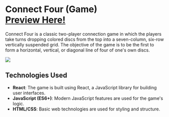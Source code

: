 # Connect Four (Game) <br><a href="https://connect-four-game-five.vercel.app/">Preview Here!</a>
Connect Four is a classic two-player connection game in which the players take turns dropping colored discs from the top into a seven-column, six-row vertically suspended grid. The objective of the game is to be the first to form a horizontal, vertical, or diagonal line of four of one's own discs.

<img src="https://github.com/HolaJose2/ConnectFourGame/assets/110427144/ab06ce80-7123-4c2d-a666-bc27d870e150"/> 

## Technologies Used
- **React**: The game is built using React, a JavaScript library for building user interfaces.
- **JavaScript (ES6+)**: Modern JavaScript features are used for the game's logic.
- **HTML/CSS**: Basic web technologies are used for styling and structure.




